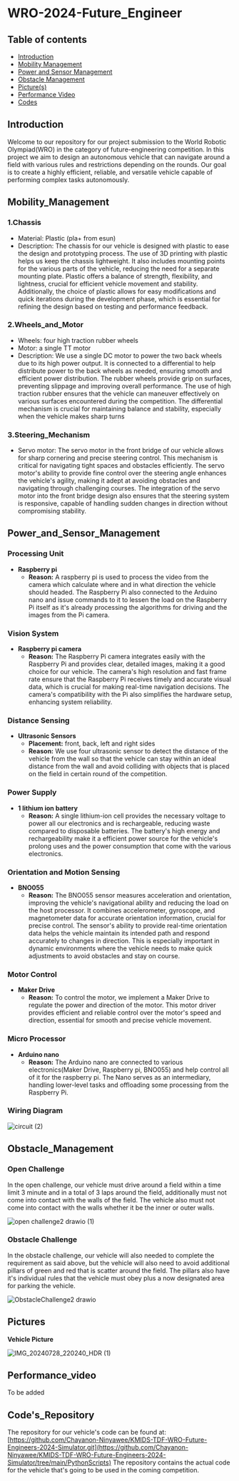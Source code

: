 # WRO-2024-Future_Engineer
## Table of contents

- [Introduction](#Introduction)
- [Mobility Management](#Mobility_Management)
- [Power and Sensor Management](#Power_and_Sensor_Management)
- [Obstacle Management](#Obstacle_Management)
- [Picture(s)](#Pictures)
- [Performance Video](#Performance_video)
- [Codes](#Code's_Repository)  

## Introduction

Welcome to our repository for our project submission to the World Robotic Olympiad(WRO)
in the category of future-engineering competition. In this project we aim to design an
autonomous vehicle that can navigate around a field with various rules and restrictions
depending on the rounds. Our goal is to create a highly efficient, reliable, and versatile 
vehicle capable of performing complex tasks autonomously.

## Mobility_Management

### 1.Chassis
  - Material: Plastic (pla+ from esun)
  - Description: The chassis for our vehicle is designed with plastic to ease the design
    and prototyping process. The use of 3D printing with plastic helps us keep the chassis
    lightweight. It also includes mounting points for the various parts of the vehicle, reducing
    the need for a separate mounting plate. Plastic offers a balance of strength, flexibility,
    and lightness, crucial for efficient vehicle movement and stability. Additionally, the
    choice of plastic allows for easy modifications and quick iterations during the development
    phase, which is essential for refining the design based on testing and performance feedback.
    
### 2.Wheels_and_Motor  
  - Wheels: four high traction rubber wheels
  - Motor: a single TT motor
  - Description: We use a single DC motor to power the two back wheels due to its high power
    output. It is connected to a differential to help distribute power to the back wheels as
    needed, ensuring smooth and efficient power distribution. The rubber wheels provide grip
    on surfaces, preventing slippage and improving overall performance. The use of high traction
    rubber ensures that the vehicle can maneuver effectively on various surfaces encountered
    during the competition. The differential mechanism is crucial for maintaining balance and
    stability, especially when the vehicle makes sharp turns

### 3.Steering_Mechanism  
   - Servo motor: The servo motor in the front bridge of our vehicle allows for sharp cornering
     and precise steering control. This mechanism is critical for navigating tight spaces and
     obstacles efficiently. The servo motor's ability to provide fine control over the steering
     angle enhances the vehicle's agility, making it adept at avoiding obstacles and navigating
     through challenging courses. The integration of the servo motor into the front bridge design
     also ensures that the steering system is responsive, capable of handling sudden
     changes in direction without compromising stability.
     
## Power_and_Sensor_Management  
### Processing Unit  
- **Raspberry pi**
  - **Reason:** A raspberry pi is used to process the video from the camera which calculate
    where and in what direction the vehicle should headed. The Raspberry Pi also connected
    to the Arduino nano and issue commands to it to lessen the load on the Raspberry Pi itself
    as it's already processing the algorithms for driving and the images from the Pi camera.

### Vision System
- **Raspberry pi camera**
  - **Reason:**  The Raspberry Pi camera integrates easily with the Raspberry Pi and provides
    clear, detailed images, making it a good choice for our vehicle. The camera's high resolution
    and fast frame rate ensure that the Raspberry Pi receives timely and accurate visual data,
    which is crucial for making real-time navigation decisions. The camera's compatibility with
    the Pi also simplifies the hardware setup, enhancing system reliability.
    
### Distance Sensing  
- **Ultrasonic Sensors**
  - **Placement:** front, back, left and right sides
  - **Reason:** We use four ultrasonic sensor to detect the distance of the vehicle from
    the wall so that the vehicle can stay within an ideal distance from the wall and
    avoid colliding with objects that is placed on the field in certain round of
    the competition.

### Power Supply
- **1 lithium ion battery**
  - **Reason:** A single lithium-ion cell provides the necessary voltage to power all
    our electronics and is rechargeable, reducing waste compared to disposable batteries.
    The battery's high energy and rechargeability make it a efficient power source for
    the vehicle's prolong uses and the power consumption that come with the various
    electronics.

### Orientation and Motion Sensing
- **BNO055**
  - **Reason:** The BNO055 sensor measures acceleration and orientation, improving
    the vehicle's navigational ability and reducing the load on the host processor.
    It combines accelerometer, gyroscope, and magnetometer data for accurate orientation
    information, crucial for precise control. The sensor's ability to provide real-time
    orientation data helps the vehicle maintain its intended path and respond accurately
    to changes in direction. This is especially important in dynamic environments where
    the vehicle needs to make quick adjustments to avoid obstacles and stay on course.

### Motor Control
- **Maker Drive**
  - **Reason:** To control the motor, we implement a Maker Drive to regulate the power
    and direction of the motor. This motor driver provides efficient and reliable
    control over the motor's speed and direction, essential for smooth and precise
    vehicle movement.

### Micro Processor
- **Arduino nano**
  - **Reason:** The Arduino nano are connected to various electronics(Maker Drive, Raspberry pi,
    BNO055) and help control all of it for the raspberry pi. The Nano serves as an intermediary,
    handling lower-level tasks and offloading some processing from the Raspberry Pi.



### Wiring Diagram


![circuit (2)](https://github.com/user-attachments/assets/ee321578-954b-4a7f-b899-d265ed52cab6)


## Obstacle_Management  
### Open Challenge  
In the open challenge, our vehicle must drive around a field within a time limit 3 minute and
in a total of 3 laps around the field, additionally must not come into contact with the walls 
of the field. The vehicle also must not come into contact with the walls whether it be the 
inner or outer walls.


![open challenge2 drawio (1)](https://github.com/user-attachments/assets/29609437-159f-4914-81d7-570c17d80eff)


### Obstacle Challenge  
In the obstacle challenge, our vehicle will also needed to complete the requirement as said above,
but the vehicle will also need to avoid additional pillars of green and red that is scatter around
the field. The pillars also have it's individual rules that the vehicle must obey plus a now designated
area for parking the vehicle.  


![ObstacleChallenge2 drawio](https://github.com/user-attachments/assets/226d0d06-ef2b-4151-918d-a48813322abe)


## Pictures
**Vehicle Picture**  

![IMG_20240728_220240_HDR (1)](https://github.com/user-attachments/assets/bea13e5b-34d0-43cb-bb45-c0cf6dfb639b)


## Performance_video
To be added

## Code's_Repository  
The repository for our vehicle's code can be found at:
[https://github.com/Chayanon-Ninyawee/KMIDS-TDF-WRO-Future-Engineers-2024-Simulator.git](https://github.com/Chayanon-Ninyawee/KMIDS-TDF-WRO-Future-Engineers-2024-Simulator/tree/main/PythonScripts) 
The repository contains the actual code for the vehicle that's going to be used in the coming competition.

